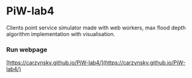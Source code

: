 # PiW-lab4
Clients point service simulator made with web workers, max flood depth algorithm implementation with visualisation.

### Run webpage
[https://carzynsky.github.io/PiW-lab4/](https://carzynsky.github.io/PiW-lab4/)
